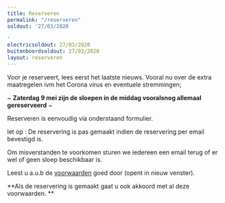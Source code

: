 ```yaml
---
title: Reserveren
permalink: "/reserveren"
soldout: '27/03/2020

'
electricsoldout: 27/03/2020
buitenboordsoldout: 27/03/2020
layout: reserveren
---
```


Voor je reserveert, lees eerst het laatste nieuws.
Vooral nu over de extra maatregelen ivm het Corona virus en eventuele stremmingen;

~ **Zaterdag 9 mei zijn de sloepen in de middag vooralsnog allemaal gereserveerd** ~

Reserveren is eenvoudig via onderstaand formulier.

let op : De reservering is pas gemaakt indien de reservering per email bevestigd is.

Om misverstanden te voorkomen sturen we iedereen een email terug of er wel of geen sloep beschikbaar is.

Leest u a.u.b de [voorwaarden](voorwaarden) goed door (opent in nieuw venster).

**Als de reservering is gemaakt gaat u ook akkoord met al deze voorwaarden.
**
 

